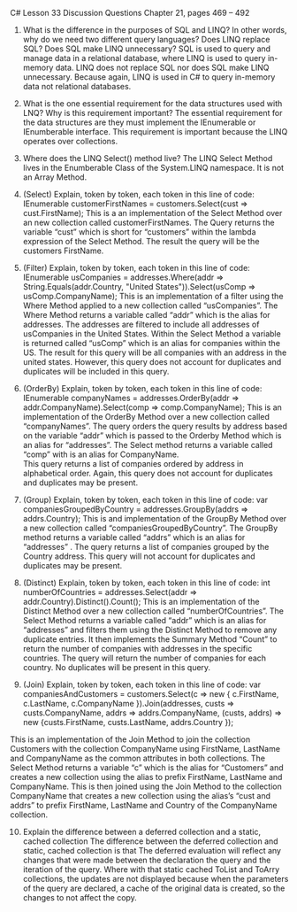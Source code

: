 



C# Lesson 33 Discussion Questions
Chapter 21, pages 469 – 492 

1. What is the difference in the purposes of SQL and LINQ? In other words, why do we need two different query languages? Does LINQ replace SQL? Does SQL make LINQ unnecessary? 
SQL is used to query and manage data in a relational database, where LINQ is used to query in-memory data.  LINQ does not replace SQL nor does SQL make LINQ unnecessary.  Because again, LINQ is used in C# to query in-memory data not relational databases.
2. What is the one essential requirement for the data structures used with LNQ? Why is this requirement important?
The essential requirement for the data structures are they must implement the IEnumerable or IEnumberable<T> interface.  This requirement is important because the LINQ operates over collections.
 3. Where does the LINQ Select() method live?
The LINQ Select Method lives in the Enumberable Class of the System.LINQ namespace.  It is not an Array Method.
 4. (Select) Explain, token by token, each token in this line of code: IEnumerable customerFirstNames = customers.Select(cust => cust.FirstName);
This is a an implementation of the Select Method over an  new collection called customerFirstNames. The Query returns the variable “cust” which is short for “customers” within the lambda expression of the Select Method.  The result the query  will be the customers FirstName.

 5. (Filter) Explain, token by token, each token in this line of code: IEnumerable usCompanies = addresses.Where(addr => String.Equals(addr.Country, "United States")).Select(usComp => usComp.CompanyName);
This is an implementation of a filter using the Where Method applied to a new collection called “usCompanies”.  The Where Method returns a variable called “addr” which is the alias for addresses.  The addresses are filtered to include all addresses of usCompanies in the United States.  Within the Select Method a variable is returned called “usComp” which is an alias for companies within the US.
The result for this query will be all companies with an address in the united states. However, this query does not account for duplicates and duplicates will be included in this query.
 6. (OrderBy) Explain, token by token, each token in this line of code: IEnumerable companyNames = addresses.OrderBy(addr => addr.CompanyName).Select(comp => comp.CompanyName);
This is an implementation of the OrderBy Method over a new collection called “companyNames”. The query orders the query results by address based on the variable “addr” which is passed to the Orderby Method which is an alias for “addresses”.  The Select method returns a variable called “comp” with is an alias for CompanyName.  
This query returns a list of companies ordered by address in alphabetical order. Again, this query does not account for duplicates and duplicates may be present.
 7. (Group) Explain, token by token, each token in this line of code: var companiesGroupedByCountry = addresses.GroupBy(addrs => addrs.Country);
This is and implementation of the GroupBy Method over a new collection called “companiesGroupedByCountry”.  The GroupBy method returns a variable called “addrs” which is an alias for “addresses” .
The query returns a list of companies grouped by the Country address.  This query will not account for duplicates and duplicates may be present.
 8. (Distinct) Explain, token by token, each token in this line of code: int numberOfCountries = addresses.Select(addr => addr.Country).Distinct().Count();
This is an implementation of the Distinct Method over a new collection called “numberOfCountries”.
The Select Method returns a variable called “addr” which is an alias for “addresses” and filters them using the Distinct Method to remove any duplicate entries.  It then implements the Summary Method “Count” to return the number of companies with addresses in the specific countries.
The query will return the number of companies for each country.
No duplicates will be present in this query.
 9. (Join) Explain, token by token, each token in this line of code: var companiesAndCustomers = customers.Select(c => new { c.FirstName, c.LastName, c.CompanyName }).Join(addresses, custs => custs.CompanyName, addrs => addrs.CompanyName, (custs, addrs) => new {custs.FirstName, custs.LastName, addrs.Country }); 

This is an implementation of the Join Method to join the collection Customers with the collection CompanyName using FirstName, LastName and CompanyName as the common attributes in both collections.  The Select Method returns a variable “c” which is the alias for “Customers” and creates a new collection using the alias to prefix FirstName, LastName and CompanyName.  This is then joined using the Join Method to the collection CompanyName that creates a new collection using the alias’s “cust and addrs” to prefix FirstName, LastName and Country of the CompanyName collection. 

10. Explain the difference between a deferred collection and a static, cached collection
The difference between the deferred collection and static, cached collection is that
The deferred evaluation will reflect any changes that were made between the declaration the query and the iteration of the query.  Where with that static cached ToList and ToArry collections, the updates are not displayed because when the parameters of the query are declared, a cache of the original data is created, so the changes to not affect the copy.
